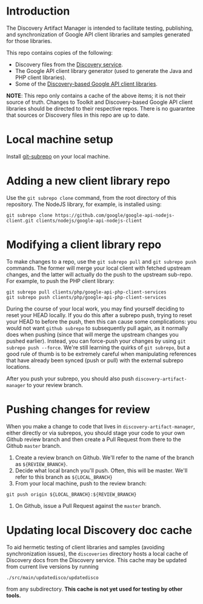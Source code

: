 # Introduction

The Discovery Artifact Manager is intended to facilitate testing, publishing, and synchronization of Google API client libraries and samples generated for those libraries.

This repo contains copies of the following:
- Discovery files from the [Discovery service](https://developers.google.com/discovery/).
- The Google API client library generator (used to generate the Java and PHP client libraries).
- Some of the [Discovery-based Google API client libraries](https://developers.google.com/discovery/libraries).

**NOTE**: This repo only contains a cache of the above items; it is not their source of truth. Changes to Toolkit and Discovery-based Google API client libraries should be directed to their respective repos. There is no guarantee that sources or Discovery files in this repo are up to date.

# Local machine setup

Install [git-subrepo](https://github.com/ingydotnet/git-subrepo) on your local machine.


# Adding a new client library repo

Use the `git subrepo clone` command, from the root directory of this repository. The NodeJS library, for example, is installed using:

``` shell
git subrepo clone https://github.com/google/google-api-nodejs-client.git clients/nodejs/google-api-nodejs-client
```

# Modifying a client library repo

To make changes to a repo, use the `git subrepo pull` and `git subrepo push` commands. The former will merge your local client with fetched upstream changes, and the latter will actually do the push to the upstream sub-repo. For example, to push the PHP client library:

``` shell
git subrepo pull clients/php/google-api-php-client-services
git subrepo push clients/php/google-api-php-client-services
```

During the course of your local work, you may find yourself deciding to reset your HEAD locally. If you do this after a subrepo push, trying to reset your HEAD to before the push, then this can cause some complications: you would not want `github subrepo` to subsequently pull again, as it normally does when pushing (since that will merge the upstream changes you pushed earlier). Instead, you can force-push your changes by using `git subrepo push --force`. We're still learning the quirks of `git subrepo`, but a good rule of thumb is to be extremely careful when manipulating references that have already been synced (push or pull) with the external subrepo locations.

After you push your subrepo, you should also push `discovery-artifact-manager` to your review branch.

# Pushing changes for review

When you make a change to code that lives in `discovery-artifact-manager`, either directly or via subrepos, you should stage your code to your own Github review branch and then create a Pull Request from there to the Github `master` branch.

1. Create a review branch on Github. We'll refer to the name of the branch as `${REVIEW_BRANCH}`.
1. Decide what local branch you'll push. Often, this will be master. We'll refer to this branch as `${LOCAL_BRANCH}`
1. From your local machine, push to the review branch:

```
git push origin ${LOCAL_BRANCH}:${REVIEW_BRANCH}
```

1. On Github, issue a Pull Request against the `master` branch.

# Updating local Discovery doc cache

To aid hermetic testing of client libraries and samples (avoiding synchronization issues), the `discoveries` directory hosts a local cache of Discovery docs from the Discovery service. This cache may be updated from current live versions by running

``` shell
./src/main/updatedisco/updatedisco
```

from any subdirectory. **This cache is not yet used for testing by other tools.**
